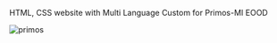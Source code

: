HTML, CSS website with Multi Language Custom for Primos-MI EOOD

![primos](https://user-images.githubusercontent.com/115580585/208735263-fe6e1e07-13f3-44f4-908a-ee8ccdc73647.gif)
